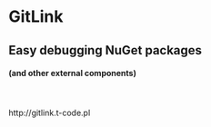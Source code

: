 # GitLink
## Easy debugging NuGet packages
#### (and other external components)

<br/>
<br/>
<a href="https://github.com/tpluscode/gitlink-presentation/"><i class="fa fa-github"></i></a>
http://gitlink.t-code.pl